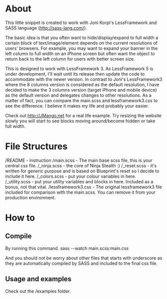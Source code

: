 # About
This little snippet is created to work with Joni Korpi's LessFramework and SASS language (http://sass-lang.com/).

The basic idea is that you often want to hide/display/expand to full width a certain block of text/image/element depends on the current resolutions of users' browsers. For example, you may want to expand your banner in the left column to full width on an iPhone screen but often want the object to return back to the left column for users with better screen size.

This is designed to work with LessFramework 3. As LessFramework 5 is under development, I'll wait until its release then update the code to accommodate with the newer version. In contrast to Joni's LessFramework3 where the 8 columns version is considered as the default resolution, I have decided to make the 3 columns version (target iPhone and mobile device) as the default version and delegates changes to other resolutions. As a matter of fact, you can compare the main.scss and lessframework3.css to see the difference. I believe it makes my life and probably your easier.

Check out http://JMango.net for a real life example. Try resizing the website slowly you will start to see blocks moving around/become hidden or take full width.

# File Structures
 /README - instruction
 /main.scss - The main base scss file, this is your central css file.
 /_ninja.scss - the core of Ninja Stealth :)
 /_reset.scss - it's written for generic purpose and is based on Blueprint's reset so I decide to include it here.
 /_colors.scss - put your colour variables in here.
 /_utility.scss - put your utility variables and blocks in here. Included as a bonus, not that vital.
 /lessframework3.css - The original lessframework3 file included for comparison with the main.scss. You can remove it from your production environment.
 
# How to
## Compile
By running this command.
sass --watch main.scss:main.css

And you should not be worry about other files that starts with underscore as they are automatically compiled by SASS and included to the final css file.
## Usage and examples
Check out the /examples folder.